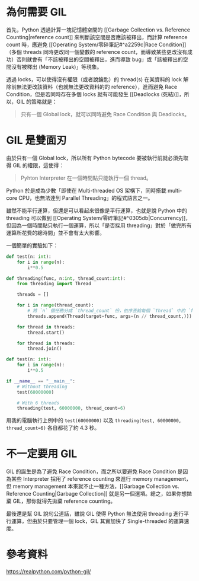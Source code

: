 # 為何需要 GIL

首先，Python 透過計算一塊記憶體空間的 [[Garbage Collection vs. Reference Counting|reference count]] 來判斷該空間是否應該被釋出，而計算 reference count 時，應避免 [[Operating System/零碎筆記#^a2259c|Race Condition]]（多個 threads 同時更改同一個變數的 reference count，而導致某些更改沒有成功）否則就會有「不該被釋出的空間被釋出，進而導致 bug」或「該被釋出的空間沒有被釋出 (Memory Leak)」等現象。

透過 locks，可以使得沒有權限（或者說鑰匙）的 thread(s) 在某資料的 lock 解除前無法更改該資料（也就無法更改資料的的 reference），進而避免 Race Condition，但是若同時存在多個 locks 就有可能發生 [[Deadlocks (死結)]]，所以，GIL 的策略就是：

>只有一個 Global lock，就可以同時避免 Race Condition 與 Deadlocks。

# GIL 是雙面刃

由於只有一個 Global lock，所以所有 Python bytecode 要被執行前就必須先取得 GIL 的權限，這使得：

>Pyhton Interpreter 在一個時間點只能執行一個 thread。

Python 於是成為少數「即使在 Multi-threaded OS 架構下，同時搭載 multi-core CPU，也無法達到 Parallel Threading」的程式語言之一。

雖然不能平行運算，但還是可以看起來很像是平行運算，也就是說 Python 中的 threading 可以做到 [[Operating System/零碎筆記#^0305db|Concurrency]]，但因為一個時間點只執行一個運算，所以「是否採用 threading」對於「做完所有運算所花費的總時間」並不會有太大影響。

一個簡單的實驗如下：

```Python
def test(n: int):
    for i in range(n):
        i**0.5

def threading(func, n:int, thread_count:int):
    from threading import Thread

    threads = []

    for i in range(thread_count):
        # 將 `n` 個任務分成 `thread_count` 份，依序丟給每個 `Thread` 中的 `func`
        threads.append(Thread(target=func, args=(n // thread_count,)))

    for thread in threads:
        thread.start()

    for thread in threads:
        thread.join()

def test(n: int):
    for i in range(n):
        i**0.5

if __name__ == "__main__":
    # Without threading
    test(60000000)

    # With 6 threads
    threading(test, 60000000, thread_count=6)
```

用我的電腦執行上例中的 `test(60000000)` 以及 `threading(test, 60000000, thread_count=6)` 各自都花了約 4.3 秒。

# 不一定要用 GIL

GIL 的誕生是為了避免 Race Condition，而之所以要避免 Race Condition 是因為某些 Interpreter 採用了 reference counting 來進行 memory management，但 memory management 本來就不止一種方法，[[Garbage Collection vs. Reference Counting|Garbage Collection]] 就是另一個選項。總之，如果你想拋棄 GIL，那你就得先拋棄 reference counting。

最後還是幫 GIL 說句公道話，雖說 GIL 使得 Python 無法使用 threading 進行平行運算，但由於只要管理一個 lock，GIL 其實加快了 Single-threaded 的運算速度。

# 參考資料

<https://realpython.com/python-gil/>
